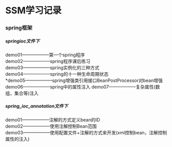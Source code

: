 # SSM学习记录
### spring框架
##### springioc文件下
demo01——————第一个spring程序  
demo02——————spring程序课后练习  
demo03——————spring实例化的三种方式  
demo04——————spring的十一种生命周期状态  
*demo05——————spring增强类引用接口BeanPostProcessor对bean增强  
demo06——————spring中的属性注入
demo07——————复杂属性(数组，集合等)注入
##### spring_ioc_annotation文件下
demo01——————注解的方式定义bean的ID  
demo02——————使用注解控制Bean范围  
demo03——————使用配置文件+注解的方式来开发(xml控制bean，注解控制属性的注入)
